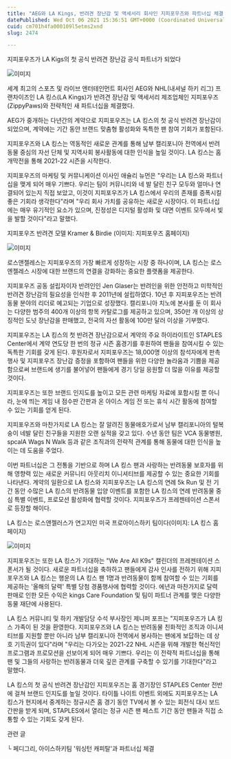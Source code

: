 ```yaml
---
title: "AEG와 LA Kings, 반려견 장난감 및 액세서리 회사인 지피포우즈와 파트너십 체결"
datePublished: Wed Oct 06 2021 15:36:51 GMT+0000 (Coordinated Universal Time)
cuid: cm701h4fa000109l5etms2xnd
slug: 2474

---
```



지피포우즈가 LA Kigs의 첫 공식 반려견 장난감 공식 파트너가 되었다

![이미지](https://cdn.hashnode.com/res/hashnode/image/upload/v1739251558318/941e6e1c-2c52-4c8f-8054-6e02ae7b7d2e.jpeg)

세계 최고의 스포츠 및 라이브 엔터테인먼트 회사인 AEG와 NHL(내셔널 하키 리그) 프랜차이즈인 LA 킹스(LA Kings)가 반려견 장난감 및 액세서리 제조업체인 지피포우즈(ZippyPaws)와 전략적인 새 파트너십을 체결했다.

AEG가 중개하는 다년간의 계약으로 지피포우즈는 LA 킹스의 첫 공식 반려견 장난감이 되었으며, 계약에는 기간 동안 브랜드 맞춤형 활성화와 독특한 팬 참여 기회가 포함된다.

지피포우즈와 LA 킹스는 역동적인 새로운 관계를 통해 남부 캘리포니아 전역에서 반려동물 중심의 자선 단체 및 지역사회 봉사활동에 대한 인식을 높일 것이다. LA 킹스는 홈개막전을 통해 2021-22 시즌을 시작한다.

지피포우즈의 마케팅 및 커뮤니케이션 이사인 애슐리 뉴먼은 "우리는 LA 킹스와 파트너십을 맺게 되어 매우 기쁘다. 우리는 팀이 커뮤니티와 네 발 달린 친구 모두와 얼마나 연결되어 있는지 직접 보았고, 이것이 지피포우즈가 LA 킹스에서 우리의 존재를 증폭시킬 좋은 기회라 생각한다"라며 "우리 회사 가치를 공유하는 새로운 시장이다. 이 파트너십에는 매우 유기적인 요소가 있으며, 진정성은 디지털 활성화 및 대면 이벤트 모두에서 빛을 발할 것이다"라고 말했다.

지피포우즈 반려견 모델 Kramer & Birdie (이미지: 지피포우즈 홈페이지)

![이미지](https://cdn.hashnode.com/res/hashnode/image/upload/v1739251561289/8dde1e87-b974-443c-935a-59012d6ee133.jpeg)

로스앤젤레스는 지피포우즈의 가장 빠르게 성장하는 시장 중 하나이며, LA 킹스는 로스엔젤레스 시장에 대한 브랜드의 연결을 강화하는 중요한 플랫폼을 제공한다.

지피포우즈 공동 설립자이자 반려인인 Jen Glaser는 반려인을 위한 안전하고 미학적인 반려견 장난감의 필요성을 인식한 후 2011년에 설립하였다. 10년 후 지피포우즈는 반려동물 분야의 리더로 예고되는 기업으로 성장했다. 캘리포니아 치노에 본사를 둔 이 회사는 다양한 범주의 400개 이상의 항목 카탈로그를 제공하고 있으며, 350만 개 이상의 상징적인 도넛 장난감을 판매했고, 전국의 자선 활동에 100만 달러 이상을 기부했다.

지피포우즈는 LA 킹스의 첫 반려견 장난감으로서 계약의 주요 하이라이트인 STAPLES Center에서 계약 연도당 한 번의 정규 시즌 홈경기를 후원하여 팬들을 참여시킬 수 있는 독특한 기회를 갖게 된다. 후원자로서 지피포우즈는 18,000명 이상의 참석자에게 판촉 행사 및 지피포우즈 장난감 증정을 포함하여 팬들을 위한 다양한 놀라움과 기쁨을 제공함으로써 브랜드에 생기를 불어넣어 팬들에게 경기 당일 응원할 더 많을 이유를 제공할 것이다.

지피포우즈는 또한 브랜드 인지도를 높이고 모든 관련 마케팅 자료에 포함시킬 뿐 아니라, 눈에 띄는 게임 내 점수판 간판과 온 아이스 게임 전 또는 휴식 시간 활동에 참여할 수 있는 기회를 얻게 된다.

지피포우즈와 마찬가지로 LA 킹스는 잘 알려진 동물애호가로서 남부 캘리포니아의 털복숭이 네발 달린 친구들을 지원한 오랜 실적을 갖고 있다. 수년 동안 팀은 VCA 동물병원, spcalA Wags N Walk 등과 같은 조직과의 전략적 관계를 통해 동물에 대한 인식을 높이는 데 도움을 주었다.

이번 파트너십은 그 전통을 기반으로 하며 LA 킹스 팬과 사랑하는 반려동물 보호자를 위해 영향력 있는 새로운 커뮤니티 아웃리치 이니셔티브를 제공할 수 있는 중요한 기회를 나타낸다. 계약의 일환으로 LA 킹스와 지피포우즈는 LA 킹스의 연례 5k Run 및 전 기간 동안 수많은 LA 킹스의 반려동물 입양 이벤트를 포함한 LA 킹스의 연례 반려동물 중심 특별 이벤트, 프로모션 활성화에 협력할 것이다. 지피포우즈가 프레젠테이션 스폰서로 등장할 해이다.

LA 킹스는 로스앤젤러스가 연고지인 미국 프로아이스하키 팀이다(이미지: LA 킹스 홈페이지)

![이미지](https://cdn.hashnode.com/res/hashnode/image/upload/v1739251563239/6f865693-9eab-423b-8efe-eea32bd279c4.jpeg)

지피포우즈는 또한 LA 킹스가 기대하는 "We Are All K9s" 캘린더의 프레젠테이션 스폰서가 될 것이다. 새로운 파트너십을 축하하고 팬들에게 감사 인사를 전하기 위해 지피포우즈와 LA 킹스는 행운의 LA 킹스 팬 1명과 반려동물이 함께 참여할 수 있는 기회를 제공하는 '올해의 달력' 특별 당첨 경품행사에 협력할 것이다. 에년과 마찬가지로 달력 판매로 인한 모든 수익은 kings Care Foundation 및 팀이 파트너 관계를 맺은 다양한 동물 재단에 사용된다.

LA 킹스 커뮤니티 및 하키 개발담당 수석 부사장인 제니퍼 포프는 "지피포우즈가 LA 킹스 가족이 된 것을 환영한다. 지피포우즈와 LA 킹스는 반려동물 친화적인 조직과 이니셔티브를 지원할 뿐만 아니라 남부 캘리포니아 전역에서 봉사하는 팬에게 보답하는 데 상호 기득권이 있다"라며 "우리는 다가오는 2021-22 NHL 시즌을 위해 개발한 혁신적인 프로그램과 프로모션을 선보이게 되어 매우 기쁘다. 우리는 이 전략적 파트너십을 통해 팬 및 그들의 사랑하는 반려동물과 더욱 깊은 관계를 구축할 수 있기를 기대한다"라고 말했다.

LA 킹스의 첫 공식 반려견 장난감인 지피포우즈는 홈 경기장인 STAPLES Center 전반에 걸쳐 브랜드 인지도를 높일 것이다. 타이틀 나이트 이벤트 외에도 지피포우즈는 LA 킹스가 현지에서 중계하는 정규시즌 홈 경기 동안 TV에서 볼 수 있는 회전식 대시 보드 간판을 받게 되며, STAPLES에서 열리는 정규 시즌 팬 페스트 기간 동안 팬들과 직접 소통할 수 있는 기회도 갖게 된다.

관련 글

└ 페디그리, 아이스하키팀 '워싱턴 캐피탈'과 파트너십 체결